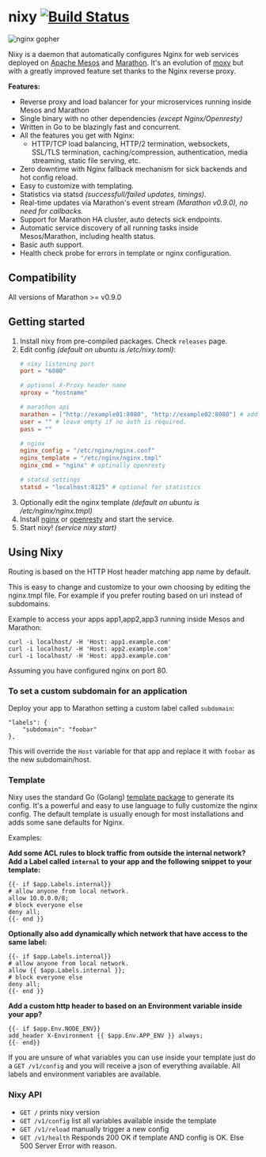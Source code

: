 # nixy [![Build Status](https://travis-ci.org/martensson/nixy.svg?branch=master)](https://travis-ci.org/martensson/nixy)
![nginx
gopher](https://raw.githubusercontent.com/martensson/nixy/master/nixy-gopher.png)

Nixy is a daemon that automatically configures Nginx for web services deployed on [Apache Mesos](http://mesos.apache.org) and [Marathon](https://mesosphere.github.io/marathon/). It's an evolution of [moxy](https://github.com/martensson/moxy) but with a greatly improved feature set thanks to the Nginx reverse proxy.

**Features:**

* Reverse proxy and load balancer for your microservices running inside Mesos and Marathon
* Single binary with no other dependencies *(except Nginx/Openresty)*
* Written in Go to be blazingly fast and concurrent.
* All the features you get with Nginx:
    * HTTP/TCP load balancing, HTTP/2 termination, websockets, SSL/TLS termination, caching/compression, authentication, media streaming, static file serving, etc.
* Zero downtime with Nginx fallback mechanism for sick backends and hot config reload.
* Easy to customize with templating.
* Statistics via statsd *(successfull/failed updates, timings)*.
* Real-time updates via Marathon's event stream *(Marathon v0.9.0), no need for callbacks.*
* Support for Marathon HA cluster, auto detects sick endpoints.
* Automatic service discovery of all running tasks inside Mesos/Marathon, including health status.
* Basic auth support.
* Health check probe for errors in template or nginx configuration.

## Compatibility

All versions of Marathon >= v0.9.0

## Getting started

1. Install nixy from pre-compiled packages. Check `releases` page.
2. Edit config *(default on ubuntu is /etc/nixy.toml)*:
    ``` toml
    # nixy listening port
    port = "6000"

    # optional X-Proxy header name
    xproxy = "hostname"
    
    # marathon api
    marathon = ["http://example01:8080", "http://example02:8080"] # add all HA cluster nodes in priority order.
    user = "" # leave empty if no auth is required.
    pass = ""
    
    # nginx
    nginx_config = "/etc/nginx/nginx.conf"
    nginx_template = "/etc/nginx/nginx.tmpl"
    nginx_cmd = "nginx" # optinally openresty
    
    # statsd settings
    statsd = "localhost:8125" # optional for statistics
    ```
3. Optionally edit the nginx template *(default on ubuntu is /etc/nginx/nginx.tmpl)*
4. Install [nginx](http://nginx.org/en/download.html) or [openresty](https://openresty.org/) and start the service.
5. Start nixy! *(service nixy start)*

## Using Nixy

Routing is based on the HTTP Host header matching app name by default.

This is easy to change and customize to your own choosing by editing the
nginx.tmpl file. For example if you prefer routing based on uri instead of subdomains.

Example to access your apps app1,app2,app3 running inside Mesos and Marathon:

    curl -i localhost/ -H 'Host: app1.example.com'
    curl -i localhost/ -H 'Host: app2.example.com'
    curl -i localhost/ -H 'Host: app3.example.com'

Assuming you have configured nginx on port 80.

### To set a custom subdomain for an application

Deploy your app to Marathon setting a custom label called `subdomain`:

    "labels": {
        "subdomain": "foobar"
    },

This will override the `Host` variable for that app and replace it with `foobar` as the new subdomain/host.

### Template

Nixy uses the standard Go (Golang) [template package](https://golang.org/pkg/text/template/) to generate its config. It's a powerful and easy to use language to fully customize the nginx config. The default template is usually enough for most installations and adds some sane defaults for Nginx.

Examples:

**Add some ACL rules to block traffic from outside the internal network? Add a Label called `internal` to your app and the following snippet to your template:**
```
{{- if $app.Labels.internal}}
# allow anyone from local network.
allow 10.0.0.0/8;
# block everyone else
deny all;
{{- end }}
```

**Optionally also add dynamically which network that have access to the same label:**
```
{{- if $app.Labels.internal}}
# allow anyone from local network.
allow {{ $app.Labels.internal }};
# block everyone else
deny all;
{{- end }}
```

**Add a custom http header to based on an Environment variable inside your app?**
```
{{- if $app.Env.NODE_ENV}}
add_header X-Environment {{ $app.Env.APP_ENV }} always;
{{- end}}
```

If you are unsure of what variables you can use inside your template just do a `GET /v1/config` and you will receive a json of everything available. All labels and environment variables are available.

### Nixy API

- `GET /` prints nixy version
- `GET /v1/config` list all variables available inside the template
- `GET /v1/reload` manually trigger a new config
- `GET /v1/health` Responds 200 OK if template AND config is OK. Else 500 Server Error with reason.
